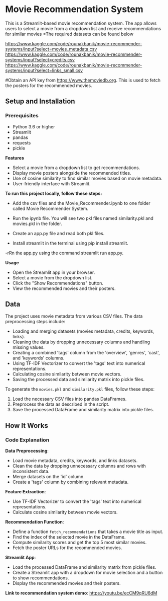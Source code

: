 # Movie Recommendation System
This is a Streamlit-based movie recommendation system. The app allows users to select a movie from a dropdown list and receive recommendations for similar movies
*The required datasets can be found below

https://www.kaggle.com/code/rounakbanik/movie-recommender-systems/input?select=movies_metadata.csv
https://www.kaggle.com/code/rounakbanik/movie-recommender-systems/input?select=credits.csv
https://www.kaggle.com/code/rounakbanik/movie-recommender-systems/input?select=links_small.csv

#Obtain an API key from https://www.themoviedb.org. This is used to fetch the posters for the recommended movies.
## Setup and Installation

### Prerequisites

- Python 3.6 or higher
- Streamlit
- pandas
- requests
- pickle

**Features**
- Select a movie from a dropdown list to get recommendations.
- Display movie posters alongside the recommended titles.
- Use of cosine similarity to find similar movies based on movie metadata.
- User-friendly interface with Streamlit.
  

**To run this project locally, follow these steps:**

- Add the csv files and the Movie_Recommender.ipynb to one folder called Movie Recommender System.

- Run the ipynb file. You will see two pkl files named similarity.pkl and movies.pkl in the folder.

- Create an app.py file and read both pkl files.

- Install streamlit in the terminal using pip install streamlit.

-rRn the app.py using the command streamlit run app.py.


**Usage**
- Open the Streamlit app in your browser.
- Select a movie from the dropdown list.
- Click the "Show Recommendations" button.
- View the recommended movies and their posters.
  
## Data

The project uses movie metadata from various CSV files. The data preprocessing steps include:

- Loading and merging datasets (movies metadata, credits, keywords, links).
- Cleaning the data by dropping unnecessary columns and handling missing values.
- Creating a combined 'tags' column from the 'overview', 'genres', 'cast', and 'keywords' columns.
- Using TF-IDF Vectorizer to convert the 'tags' text into numerical representations.
- Calculating cosine similarity between movie vectors.
- Saving the processed data and similarity matrix into pickle files.

To generate the `movies.pkl` and `similarity.pkl` files, follow these steps:

1. Load the necessary CSV files into pandas DataFrames.
2. Preprocess the data as described in the script.
3. Save the processed DataFrame and similarity matrix into pickle files.

## How It Works

### Code Explanation

**Data Preprocessing**:

- Load movie metadata, credits, keywords, and links datasets.
- Clean the data by dropping unnecessary columns and rows with inconsistent data.
- Merge datasets on the 'id' column.
- Create a 'tags' column by combining relevant metadata.

**Feature Extraction**:

- Use TF-IDF Vectorizer to convert the 'tags' text into numerical representations.
- Calculate cosine similarity between movie vectors.

**Recommendation Function**:

- Define a function `fetch_recommendations` that takes a movie title as input.
- Find the index of the selected movie in the DataFrame.
- Compute similarity scores and get the top 5 most similar movies.
- Fetch the poster URLs for the recommended movies.

**Streamlit App**:

- Load the processed DataFrame and similarity matrix from pickle files.
- Create a Streamlit app with a dropdown for movie selection and a button to show recommendations.
- Display the recommended movies and their posters.

**Link to recommendation system demo**: https://youtu.be/ecCM9qRU6dM



